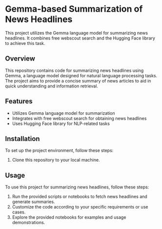# Gemma-based Summarization of News Headlines

This project utilizes the Gemma language model for summarizing news headlines. It combines free webscout search and the Hugging Face library to achieve this task.

## Overview

This repository contains code for summarizing news headlines using Gemma, a language model designed for natural language processing tasks. The project aims to provide a concise summary of news articles to aid in quick understanding and information retrieval.

## Features

- Utilizes Gemma language model for summarization
- Integrates with free webscout search for obtaining news headlines
- Uses Hugging Face library for NLP-related tasks

## Installation

To set up the project environment, follow these steps:

1. Clone this repository to your local machine.

## Usage

To use this project for summarizing news headlines, follow these steps:

1. Run the provided scripts or notebooks to fetch news headlines and generate summaries.
2. Customize the code according to your specific requirements or use cases.
3. Explore the provided notebooks for examples and usage demonstrations.
